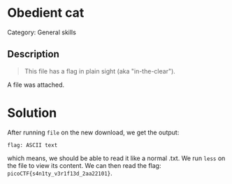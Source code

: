 # Obedient cat
Category: General skills

## Description

> This file has a flag in plain sight (aka "in-the-clear").

A file was attached.  

# Solution

After running `file` on the new download, we get the output:
```
flag: ASCII text
```
which means, we should be able to read it like a normal .txt. We run `less` on the file to view its content. We can then read the flag: `picoCTF{s4n1ty_v3r1f13d_2aa22101}`.

